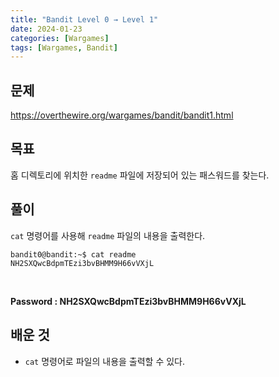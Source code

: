 ```yaml
---
title: "Bandit Level 0 → Level 1"
date: 2024-01-23
categories: [Wargames]
tags: [Wargames, Bandit]
---
```


## 문제
<https://overthewire.org/wargames/bandit/bandit1.html>

## 목표
홈 디렉토리에 위치한 `readme` 파일에 저장되어 있는 패스워드를 찾는다.

## 풀이
`cat` 명령어를 사용해 `readme` 파일의 내용을 출력한다.
```shell
bandit0@bandit:~$ cat readme
NH2SXQwcBdpmTEzi3bvBHMM9H66vVXjL
```  

&nbsp;  

**Password : NH2SXQwcBdpmTEzi3bvBHMM9H66vVXjL**

## 배운 것
- `cat` 명령어로 파일의 내용을 출력할 수 있다.